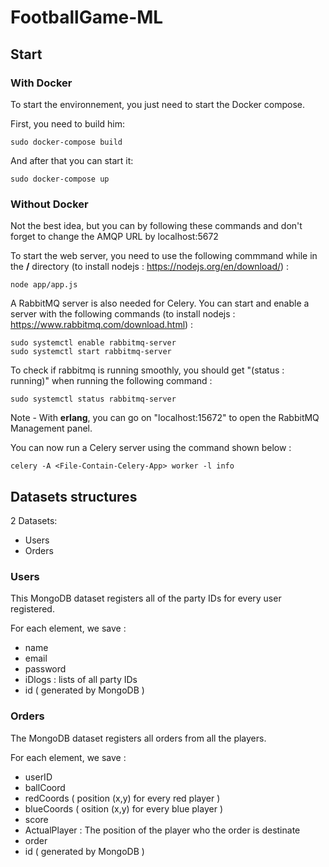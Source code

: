 # FootballGame-ML

## Start

### With Docker

To start the environnement, you just need to start the Docker compose.

First, you need to build him:
```
sudo docker-compose build
```
And after that you can start it:
```
sudo docker-compose up
```

### Without Docker

Not the best idea, but you can by following these commands and don't forget to change the AMQP URL by localhost:5672

To start the web server, you need to use the following commmand while in the **/** directory (to install nodejs : https://nodejs.org/en/download/) : 
```
node app/app.js
```

A RabbitMQ server is also needed for Celery. You can start and enable a server with the following commands (to install nodejs : https://www.rabbitmq.com/download.html) :
```
sudo systemctl enable rabbitmq-server
sudo systemctl start rabbitmq-server
```

To check if rabbitmq is running smoothly, you should get "(status : running)" when running the following command :
```
sudo systemctl status rabbitmq-server
```

Note - With **erlang**, you can go on "localhost:15672" to open the RabbitMQ Management panel.

You can now run a Celery server using the command shown below :
```
celery -A <File-Contain-Celery-App> worker -l info
```

## Datasets structures

2 Datasets:
 - Users
 - Orders

### Users

This MongoDB dataset registers all of the party IDs for every user registered.

For each element, we save :
 - name
 - email
 - password
 - iDlogs : lists of all party IDs
 - id ( generated by MongoDB )
  
### Orders

The MongoDB dataset registers all orders from all the players.

For each element, we save :
- userID 
- ballCoord
- redCoords ( position (x,y) for every red player )
- blueCoords ( osition (x,y) for every blue player )
- score
- ActualPlayer : The position of the player who the order is destinate
- order
- id ( generated by MongoDB )
